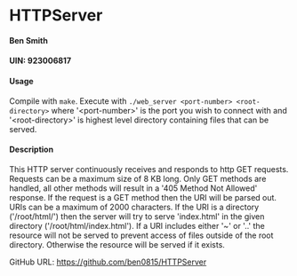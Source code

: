 # HTTPServer

#### Ben Smith
#### UIN: 923006817

#### Usage
Compile with `make`.
Execute with `./web_server <port-number> <root-directory>` where '\<port-number\>'
is the port you wish to connect with and '\<root-directory\>' is highest level
directory containing files that can be served.

#### Description
This HTTP server continuously receives and responds to http GET requests.
Requests can be a maximum size of 8 KB long. Only GET methods are handled, all
other methods will result in a '405 Method Not Allowed' response. If the request
is a GET method then the URI will be parsed out. URIs can be a maximum of 2000
characters. If the URI is a directory ('/root/html/') then the server will try
to serve 'index.html' in the given directory ('/root/html/index.html'). If a URI
includes either '~' or '..' the resource will not be served to prevent access of
files outside of the root directory. Otherwise the resource will be served if it
exists.

GitHub URL: https://github.com/ben0815/HTTPServer
